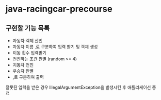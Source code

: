 # java-racingcar-precourse

## 구현할 기능 목록
- 자동차 객체 선언
- 자동차 이름 ,로 구분하여 입력 받기 및 객체 생성
- 이동 횟수 입력받기
- 전진하는 조건 판별 (random >= 4)
- 지동차 전진
- 우승자 판별
- ,로 구분하여 출력

잘못된 입력을 받은 경우 IllegalArgumentException을 발생시킨 후 애플리케이션 종료